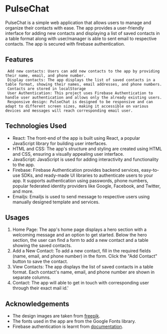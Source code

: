 # PulseChat
PulseChat is a simple web application that allows users to manage and organize their contacts with ease. The app provides a user-friendly interface for adding new contacts and displaying a list of saved contacts in a table format along with user/manager is able to sent email to respective contacts. The app is secured with firebase authentication.
## Features
     Add new contacts: Users can add new contacts to the app by providing their name, email, and phone number.
     Display contacts: The app displays the list of saved contacts in a table format, showing their names, email addresses, and phone numbers.
     Contacts are stored in localStorage
     User Authentication: This project uses Firebase Authentication to handle user authentication and allows only the already existing users.
     Responsive design: PulseChat is designed to be responsive and can adapt to different screen sizes, making it accessible on various devices and messages will reach corresponding email user.

## Technologies Used
  * React: The front-end of the app is built using React, a popular JavaScript library for building user interfaces.
  * HTML and CSS: The app's structure and styling are created using HTML and CSS, ensuring a visually appealing user interface.
  * JavaScript: JavaScript is used for adding interactivity and functionality to the app.
  * Firebase:  Firebase Authentication provides backend services, easy-to-use SDKs, and ready-made UI libraries to authenticate users to your app. It supports authentication using passwords, phone numbers,
    popular federated identity providers like Google, Facebook, and Twitter, and more.
  * Emailjs: Emailjs is used to send message to respective users using manually designed template and services.
## Usages 
  1. Home Page: The app's home page displays a hero section with a welcoming message and an option to get started. Below the hero section, the user can find a form to add a new contact and a table showing the saved contacts.
  2. Add a New Contact: To add a new contact, fill in the required fields (name, email, and phone number) in the form. Click the "Add Contact" button to save the contact.
  3. View Contacts: The app displays the list of saved contacts in a table format. Each contact's name, email, and phone number are shown in separate columns.
  4. Contact: The app will able to get in touch with corresponding user through their exact mail id.'
## Acknowledgements
  * The design images are taken from [freepik](https://www.freepik.com/search?format=search&last_filter=selection&last_value=1&query=login%20page&selection=1).
  * The fonts used in the app are from the Google Fonts library.
  * Firebase authentication is learnt from [documentation](https://firebase.google.com/docs/auth/web/firebaseui).

    
    
   




